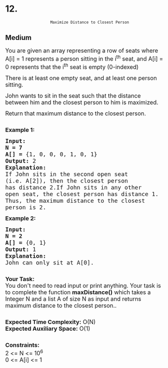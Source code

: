 # 12. 
                        Maximize Distance to Closest Person
##  Medium 
<div class="problem-statement">
                <p></p><p><span style="font-size:18px">You are given an array representing a row of seats&nbsp;where A[i] = 1&nbsp;represents a person sitting in the i<sup>th</sup>&nbsp;seat, and A[i] = 0&nbsp;represents that the i<sup>th</sup>&nbsp;seat is empty (0-indexed)</span></p>

<p><span style="font-size:18px">There is at least one empty seat, and at least one person sitting.</span></p>

<p><span style="font-size:18px">John wants to sit in the seat such that the distance between him and the closest person to him is maximized.&nbsp;</span></p>

<p><span style="font-size:18px">Return&nbsp;that maximum distance to the closest person.</span></p>

<p><br>
<span style="font-size:18px"><strong>Example 1:</strong></span></p>

<pre><span style="font-size:18px"><strong>Input:</strong>
<strong>N = 7</strong>
<strong>A[] = </strong>{1, 0, 0, 0, 1, 0, 1}<strong> </strong>
<strong>Output: </strong>2
<strong>Explanation:</strong>
If John sits in the second open seat 
(i.e. A[2]), then the closest person 
has distance 2.If John sits in any other 
open seat, the closest person has distance 1.
Thus, the maximum distance to the closest 
person is 2.</span></pre>

<p><span style="font-size:18px"><strong>Example 2:</strong></span></p>

<pre><span style="font-size:18px"><strong>Input:</strong>
<strong>N = 2</strong>
<strong>A[] </strong><strong>= </strong>{0, 1}
<strong>Output: </strong>1
<strong>Explanation:</strong>
John can only sit at A[0].</span></pre>

<p><br>
<span style="font-size:18px"><strong>Your Task:</strong><br>
You don't need to read input or print anything. Your task is to complete the function <strong>maxDistance()</strong> which takes a Integer N and a list A of size N as input and returns maximum distance to the closest person..</span></p>

<p><br>
<span style="font-size:18px"><strong>Expected Time Complexity:</strong> O(N)<br>
<strong>Expected Auxiliary Space:</strong> O(1)</span></p>

<p><br>
<span style="font-size:18px"><strong>Constraints:</strong><br>
2 &lt;= N &lt;= 10<sup>6</sup><br>
0 &lt;= A[i] &lt;= 1</span></p>
 <p></p>
            </div>